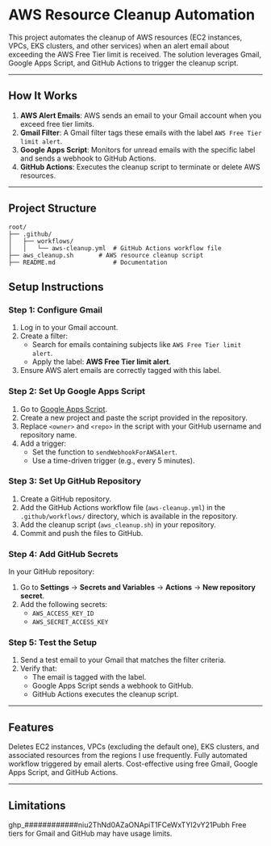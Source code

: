 # **AWS Resource Cleanup Automation**

This project automates the cleanup of AWS resources (EC2 instances, VPCs, EKS clusters, and other services) when an alert email about exceeding the AWS Free Tier limit is received. The solution leverages Gmail, Google Apps Script, and GitHub Actions to trigger the cleanup script.

---

## **How It Works**

1. **AWS Alert Emails**: AWS sends an email to your Gmail account when you exceed free tier limits.
2. **Gmail Filter**: A Gmail filter tags these emails with the label `AWS Free Tier limit alert`.
3. **Google Apps Script**: Monitors for unread emails with the specific label and sends a webhook to GitHub Actions.
4. **GitHub Actions**: Executes the cleanup script to terminate or delete AWS resources.

---

## **Project Structure**

```plaintext
root/
├── .github/
│   ├── workflows/
│   │   └── aws-cleanup.yml  # GitHub Actions workflow file
├── aws_cleanup.sh       # AWS resource cleanup script
├── README.md                # Documentation
```

## **Setup Instructions**

### **Step 1: Configure Gmail**

1. Log in to your Gmail account.
2. Create a filter:
   - Search for emails containing subjects like `AWS Free Tier limit alert`.
   - Apply the label: **AWS Free Tier limit alert**.
3. Ensure AWS alert emails are correctly tagged with this label.


### **Step 2: Set Up Google Apps Script**

1. Go to [Google Apps Script](https://script.google.com/).
2. Create a new project and paste the script provided in the repository.
3. Replace `<owner>` and `<repo>` in the script with your GitHub username and repository name.
4. Add a trigger:
   - Set the function to `sendWebhookForAWSAlert`.
   - Use a time-driven trigger (e.g., every 5 minutes).


### **Step 3: Set Up GitHub Repository**

1. Create a GitHub repository.
2. Add the GitHub Actions workflow file (`aws-cleanup.yml`) in the `.github/workflows/` directory, which is available in the repository.
3. Add the cleanup script (`aws_cleanup.sh`) in your repository.
4. Commit and push the files to GitHub.


### **Step 4: Add GitHub Secrets**

In your GitHub repository:
1. Go to **Settings** → **Secrets and Variables** → **Actions** → **New repository secret**.
2. Add the following secrets:
   - `AWS_ACCESS_KEY_ID`
   - `AWS_SECRET_ACCESS_KEY`


### **Step 5: Test the Setup**

1. Send a test email to your Gmail that matches the filter criteria.
2. Verify that:
   - The email is tagged with the label.
   - Google Apps Script sends a webhook to GitHub.
   - GitHub Actions executes the cleanup script.

---

## **Features**

Deletes EC2 instances, VPCs (excluding the default one), EKS clusters, and associated resources from the regions I use frequently.
Fully automated workflow triggered by email alerts.
Cost-effective using free Gmail, Google Apps Script, and GitHub Actions.

---

## **Limitations**
ghp_############niu2ThNd0AZaONApiT1FCeWxTYI2vY21Pubh
Free tiers for Gmail and GitHub may have usage limits.
